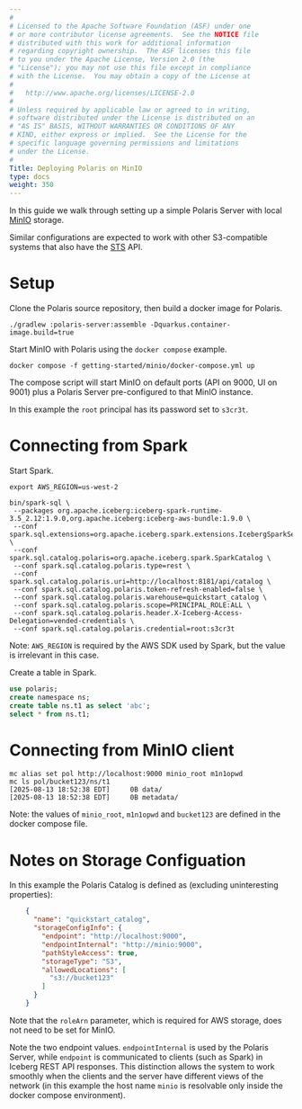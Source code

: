 ```yaml
---
#
# Licensed to the Apache Software Foundation (ASF) under one
# or more contributor license agreements.  See the NOTICE file
# distributed with this work for additional information
# regarding copyright ownership.  The ASF licenses this file
# to you under the Apache License, Version 2.0 (the
# "License"); you may not use this file except in compliance
# with the License.  You may obtain a copy of the License at
#
#   http://www.apache.org/licenses/LICENSE-2.0
#
# Unless required by applicable law or agreed to in writing,
# software distributed under the License is distributed on an
# "AS IS" BASIS, WITHOUT WARRANTIES OR CONDITIONS OF ANY
# KIND, either express or implied.  See the License for the
# specific language governing permissions and limitations
# under the License.
#
Title: Deploying Polaris on MinIO
type: docs
weight: 350
---
```


In this guide we walk through setting up a simple Polaris Server with local [MinIO](https://www.min.io/) storage.

Similar configurations are expected to work with other S3-compatible systems that also have the
[STS](https://docs.aws.amazon.com/STS/latest/APIReference/welcome.html) API.

# Setup

Clone the Polaris source repository, then build a docker image for Polaris.

```shell
./gradlew :polaris-server:assemble -Dquarkus.container-image.build=true
```

Start MinIO with Polaris using the `docker compose` example.

```shell
docker compose -f getting-started/minio/docker-compose.yml up
```

The compose script will start MinIO on default ports (API on 9000, UI on 9001)
plus a Polaris Server pre-configured to that MinIO instance. 

In this example the `root` principal has its password set to `s3cr3t`.

# Connecting from Spark

Start Spark.

```shell
export AWS_REGION=us-west-2

bin/spark-sql \
 --packages org.apache.iceberg:iceberg-spark-runtime-3.5_2.12:1.9.0,org.apache.iceberg:iceberg-aws-bundle:1.9.0 \
 --conf spark.sql.extensions=org.apache.iceberg.spark.extensions.IcebergSparkSessionExtensions \
 --conf spark.sql.catalog.polaris=org.apache.iceberg.spark.SparkCatalog \
 --conf spark.sql.catalog.polaris.type=rest \
 --conf spark.sql.catalog.polaris.uri=http://localhost:8181/api/catalog \
 --conf spark.sql.catalog.polaris.token-refresh-enabled=false \
 --conf spark.sql.catalog.polaris.warehouse=quickstart_catalog \
 --conf spark.sql.catalog.polaris.scope=PRINCIPAL_ROLE:ALL \
 --conf spark.sql.catalog.polaris.header.X-Iceberg-Access-Delegation=vended-credentials \
 --conf spark.sql.catalog.polaris.credential=root:s3cr3t
```

Note: `AWS_REGION` is required by the AWS SDK used by Spark, but the value is irrelevant in this case.

Create a table in Spark.

```sql
use polaris;
create namespace ns;
create table ns.t1 as select 'abc';
select * from ns.t1;
```

# Connecting from MinIO client

```shell
mc alias set pol http://localhost:9000 minio_root m1n1opwd
mc ls pol/bucket123/ns/t1
[2025-08-13 18:52:38 EDT]     0B data/
[2025-08-13 18:52:38 EDT]     0B metadata/
```

Note: the values of `minio_root`, `m1n1opwd` and `bucket123` are defined in the docker compose file. 

# Notes on Storage Configuation

In this example the Polaris Catalog is defined as (excluding uninteresting properties):

```json
    {
      "name": "quickstart_catalog",
      "storageConfigInfo": {
        "endpoint": "http://localhost:9000",
        "endpointInternal": "http://minio:9000",
        "pathStyleAccess": true,
        "storageType": "S3",
        "allowedLocations": [
          "s3://bucket123"
        ]
      }
    }
```

Note that the `roleArn` parameter, which is required for AWS storage, does not need to be set for MinIO.

Note the two endpoint values. `endpointInternal` is used by the Polaris Server, while `endpoint` is communicated
to clients (such as Spark) in Iceberg REST API responses. This distinction allows the system to work smoothly
when the clients and the server have different views of the network (in this example the host name `minio` is
resolvable only inside the docker compose environment). 